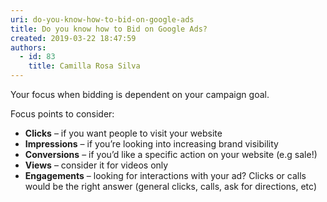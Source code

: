 ```yaml
---
uri: do-you-know-how-to-bid-on-google-ads
title: Do you know how to Bid on Google Ads?
created: 2019-03-22 18:47:59
authors:
  - id: 83
    title: Camilla Rosa Silva
---
```





<span class='intro'> <p>Your focus when bidding is dependent on your campaign goal.</p>
<p>​​​​Focus points to consider&#58;<br></p> </span>

<ul><li><b>Clicks</b><b></b> – if you want people to visit your website</li><li><b>Impressions</b> – if you’re looking into increasing brand visibility</li><li><b>Conversions</b> – if you’d like a specific action on your website (e.g sale!)</li><li><b>Views</b> – consider it for videos only</li><li><b>Engagements</b> – looking for interactions with your ad? Clicks or calls would be the right answer (general clicks, calls, ask for directions, etc)​​</li></ul>


